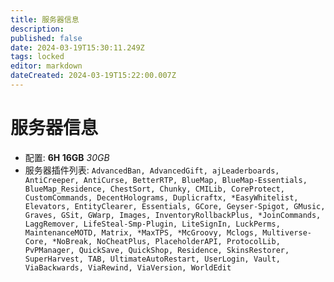 ```yaml
---
title: 服务器信息
description: 
published: false
date: 2024-03-19T15:30:11.249Z
tags: locked
editor: markdown
dateCreated: 2024-03-19T15:22:00.007Z
---
```


# 服务器信息
- 配置: **6H 16GB** *30GB* 
- 服务器插件列表:
`AdvancedBan, AdvancedGift, ajLeaderboards, AntiCreeper, AntiCurse, BetterRTP, BlueMap, BlueMap-Essentials, BlueMap_Residence, ChestSort, Chunky, CMILib, CoreProtect, CustomCommands, DecentHolograms, Duplicraftx, *EasyWhitelist, Elevators, EntityClearer, Essentials, GCore, Geyser-Spigot, GMusic, Graves, GSit, GWarp, Images, InventoryRollbackPlus, *JoinCommands, LaggRemover, LifeSteal-Smp-Plugin, LiteSignIn, LuckPerms, MaintenanceMOTD, Matrix, *MaxTPS, *McGroovy, Mclogs, Multiverse-Core, *NoBreak, NoCheatPlus, PlaceholderAPI, ProtocolLib, PvPManager, QuickSave, QuickShop, Residence, SkinsRestorer, SuperHarvest, TAB, UltimateAutoRestart, UserLogin, Vault, ViaBackwards, ViaRewind, ViaVersion, WorldEdit`